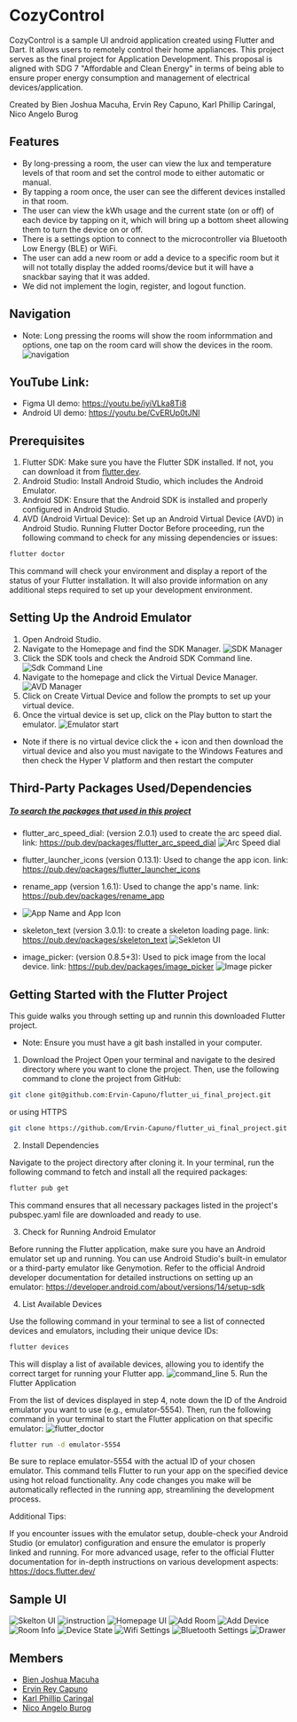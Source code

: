 # CozyControl

CozyControl is a sample UI android application created using Flutter and Dart. It allows users to remotely control their home appliances. This project serves as the final project for Application Development. This proposal is aligned with SDG 7 "Affordable and Clean Energy" in terms of being able to ensure proper energy consumption and management of electrical devices/application.

Created by Bien Joshua Macuha, Ervin Rey Capuno, Karl Phillip Caringal, Nico Angelo Burog

## Features
- By long-pressing a room, the user can view the lux and temperature levels of that room and set the control mode to either automatic or manual.
- By tapping a room once, the user can see the different devices installed in that room.
- The user can view the kWh usage and the current state (on or off) of each device by tapping on it, which will bring up a bottom sheet allowing them to turn the device on or off.
- There is a settings option to connect to the microcontroller via Bluetooth Low Energy (BLE) or WiFi.
- The user can add a new room or add a device to a specific room but it will not totally display the added rooms/device but it will have a snackbar saying that it was added.
- We did not implement the login, register, and logout function.

## Navigation
- Note: Long pressing the rooms will show the room informmation and options, one tap on the room card will show the devices in the room.
![navigation](https://github.com/user-attachments/assets/f67e0c16-89b4-43d0-822f-a284e8ecc911)

## YouTube Link: 
- Figma UI demo: https://youtu.be/iyiVLka8Ti8
- Android UI demo: https://youtu.be/CvERUp0tJNI

## Prerequisites
1. Flutter SDK: Make sure you have the Flutter SDK installed. If not, you can download it from [flutter.dev](https://docs.flutter.dev/get-started/install).
2. Android Studio: Install Android Studio, which includes the Android Emulator.
3. Android SDK: Ensure that the Android SDK is installed and properly configured in Android Studio.
4. AVD (Android Virtual Device): Set up an Android Virtual Device (AVD) in Android Studio.
Running Flutter Doctor
Before proceeding, run the following command to check for any missing dependencies or issues:
```bash
flutter doctor
```
This command will check your environment and display a report of the status of your Flutter installation. It will also provide information on any additional steps required to set up your development environment.

## Setting Up the Android Emulator
1. Open Android Studio.
2. Navigate to the Homepage and find the SDK Manager.
![SDK Manager](/img/readme_image/sdk_mager.png)
3. Click the SDK tools and check the Android SDK Command line.
![Sdk Command Line](/img/readme_image/android_command_line.png)
4. Navigate to the homepage and click the Virtual Device Manager.
![AVD Manager](/img/readme_image/avd_manager.png)
5. Click on Create Virtual Device and follow the prompts to set up your virtual device.
6. Once the virtual device is set up, click on the Play button to start the emulator.
![Emulator start](/img/readme_image/start.png)
- Note if there is no virtual device click the + icon and then download the virtual device and also you must navigate to the Windows Features and then check the Hyper V platform and then restart the computer


## Third-Party Packages Used/Dependencies
##### [To search the packages that used in this project](https://pub.dev/)
- flutter_arc_speed_dial: (version 2.0.1) used to create the arc speed dial. 
link: https://pub.dev/packages/flutter_arc_speed_dial
![Arc Speed dial](img/readme_image/arc_speed_dial.png)

- flutter_launcher_icons (version 0.13.1): Used to change the app icon.
link: https://pub.dev/packages/flutter_launcher_icons
- rename_app (version 1.6.1): Used to change the app's name.
link: https://pub.dev/packages/rename_app
- ![App Name and App Icon](img/readme_image/app_icon_and_app_name.png)


- skeleton_text (version 3.0.1): to create a skeleton loading page.
link: https://pub.dev/packages/skeleton_text
![Sekleton UI](img/readme_image/skeleton_ui.png)

- image_picker: (version 0.8.5+3): Used to pick image from the local device.
link: https://pub.dev/packages/image_picker
![Image picker](img/readme_image/image_picker.png)

## Getting Started with the Flutter Project
This guide walks you through setting up and runnin this downloaded Flutter project.
- Note: Ensure you must have a git bash installed in your computer.

1. Download the Project
Open your terminal and navigate to the desired directory where you want to clone the project. Then, use the following command to clone the project from GitHub:

```bash
git clone git@github.com:Ervin-Capuno/flutter_ui_final_project.git
```
or using HTTPS
```Bash
git clone https://github.com/Ervin-Capuno/flutter_ui_final_project.git
```

2. Install Dependencies

Navigate to the project directory after cloning it. In your terminal, run the following command to fetch and install all the required packages:

```Bash
flutter pub get
```

This command ensures that all necessary packages listed in the project's pubspec.yaml file are downloaded and ready to use.

3. Check for Running Android Emulator

Before running the Flutter application, make sure you have an Android emulator set up and running. You can use Android Studio's built-in emulator or a third-party emulator like Genymotion. Refer to the official Android developer documentation for detailed instructions on setting up an emulator: https://developer.android.com/about/versions/14/setup-sdk

4. List Available Devices

Use the following command in your terminal to see a list of connected devices and emulators, including their unique device IDs:

```Bash
flutter devices
```

This will display a list of available devices, allowing you to identify the correct target for running your Flutter app.
![command_line](img/readme_image/flutter_command_line.png)
5. Run the Flutter Application

From the list of devices displayed in step 4, note down the ID of the Android emulator you want to use (e.g., emulator-5554). Then, run the following command in your terminal to start the Flutter application on that specific emulator:
![flutter_doctor](img/readme_image/flutter_devices.png)
```Bash
flutter run -d emulator-5554
```

Be sure to replace emulator-5554 with the actual ID of your chosen emulator. This command tells Flutter to run your app on the specified device using hot reload functionality. Any code changes you make will be automatically reflected in the running app, streamlining the development process.

Additional Tips:

If you encounter issues with the emulator setup, double-check your Android Studio (or emulator) configuration and ensure the emulator is properly linked and running.
For more advanced usage, refer to the official Flutter documentation for in-depth instructions on various development aspects: https://docs.flutter.dev/

## Sample UI
![Skelton UI](img/readme_image/skeleton_loading_ui.png)
![instruction](img/readme_image/instruction.png)
![Homepage UI](img/readme_image/Homepage.png)
![Add Room](img/readme_image/add_room.png)
![Add Device](img/readme_image/add_device.png)
![Room Info](img/readme_image/room_info.png)
![Device State](img/readme_image/device_state.png)
![Wifi Settings](img/readme_image/wifi_settings.png)
![Bluetooth Settings](img/readme_image/bluetooth_settings.png)
![Drawer](img/readme_image/drawer.png)



## Members
- [Bien Joshua Macuha](https://github.com/bienjoshuaa)
- [Ervin Rey Capuno](https://github.com/Ervin-Capuno)
- [Karl Phillip Caringal](https://github.com/caringalkarl)
- [Nico Angelo Burog](https://github.com/NicoAngeloBurog)